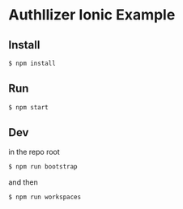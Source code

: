 # Authllizer Ionic Example

## Install
```sh
$ npm install
```

## Run
```sh
$ npm start
```

## Dev
in the repo root
```sh
$ npm run bootstrap
```
and then
```sh
$ npm run workspaces
```
